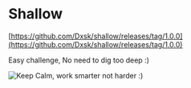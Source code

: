 # Shallow
[https://github.com/Dxsk/shallow/releases/tag/1.0.0](https://github.com/Dxsk/shallow/releases/tag/1.0.0)


Easy challenge, 
No need to dig too deep :) 

![Keep Calm, work smarter not harder :)](https://cdn.lifehack.org/wp-content/uploads/2014/01/keep-calm-and-think-work-smarter-not-harder.png)
